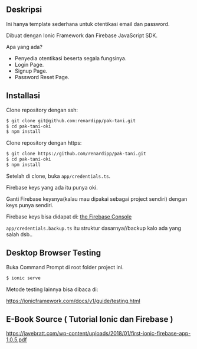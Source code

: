 ## Deskripsi

Ini hanya template sederhana untuk otentikasi email dan password.

Dibuat dengan Ionic Framework dan Firebase JavaScript SDK.

Apa yang ada?

* Penyedia otentikasi beserta segala fungsinya.
* Login Page.
* Signup Page.
* Password Reset Page.

## Installasi

Clone repository dengan ssh:

```sh
$ git clone git@github.com:renardipp/pak-tani.git
$ cd pak-tani-oki
$ npm install
```

Clone repository dengan https:

```sh
$ git clone https://github.com/renardipp/pak-tani.git
$ cd pak-tani-oki
$ npm install
```

Setelah di clone, buka `app/credentials.ts`.

Firebase keys yang ada itu punya oki.

Ganti Firebase keysnya(kalau mau dipakai sebagai project sendiri) dengan keys punya sendiri.

Firebase keys bisa didapat di:
[the Firebase Console](https://console.firebase.google.com)

`app/credentials.backup.ts` itu struktur dasarnya//backup kalo ada yang salah dsb..


## Desktop Browser Testing

Buka Command Prompt di root folder project ini.
```sh
$ ionic serve
```

Metode testing lainnya bisa dibaca di:

https://ionicframework.com/docs/v1/guide/testing.html

## E-Book Source ( Tutorial Ionic dan Firebase )

https://javebratt.com/wp-content/uploads/2018/01/first-ionic-firebase-app-1.0.5.pdf

